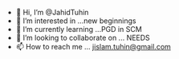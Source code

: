 - 👋 Hi, I’m @JahidTuhin
- 👀 I’m interested in ...new beginnings
- 🌱 I’m currently learning ...PGD in SCM
- 💞️ I’m looking to collaborate on ... NEEDS
- 📫 How to reach me ... jislam.tuhin@gmail.com

<!---
JahidTuhin/JahidTuhin is a ✨ special ✨ repository because its `README.md` (this file) appears on your GitHub profile.
You can click the Preview link to take a look at your changes.
--->
